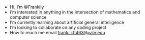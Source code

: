 -  Hi, I’m @Frankily
-  I’m interested in anything in the intersection of mathematics and computer science
-  I’m currently learning about artificial general intelligence
-  I’m looking to collaborate on any coding project
-  How to reach me email frank.li.fl463@yale.edu

<!---
Frankily/Frankily is a ✨ special ✨ repository because its `README.md` (this file) appears on your GitHub profile.
You can click the Preview link to take a look at your changes.
--->
